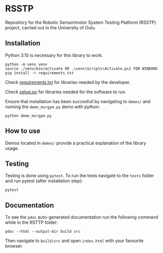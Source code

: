 # RSSTP
Repository for the Robotic Sensorimotor System Testing Platform (RSSTP) project, carried out in the University of Oulu.


## Installation
Python 3.10 is necessary for this library to work.

``` shell
python -m venv venv
source ./venv/bin/activate OR .\venv\Scripts\Activate.ps1 FOR WINDOWS
pip install -r requirements.txt
```
Check [requirements.txt](requirements.txt) for libraries needed by the developer.

Check [setup.py](setup.py) for libraries needed for the software to run.

Ensure that installation has been succesfull by navigating to ```demos/``` and running the ```demo_msrgym.py``` demo with python:

```shell
python demo_msrgym.py
```


## How to use
Demos located in ```demos/``` provide a practical explanation of the library usage.
## Testing
Testing is done using ```pytest```. 
To run the tests navigate to the ```tests``` folder and run pytest (after installation step):
``` shell
pytest
```
## Documentation
To see the ```pdoc``` auto-generated documentation run the following command while in the RSTTP folder:
```
pdoc --html --output-dir build src
```
Then navigate to ```build/src``` and open ```index.html``` with your favourite browser.